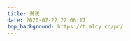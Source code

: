 ```yaml
---
title: 说说
date: 2020-07-22 22:06:17
top_background: https://t.alcy.cc/pc/
---
```


<head>
  <!-- ... -->
  <script src="/js/qexo-dao.min.js"></script>
  <!-- ... -->
</head>
<body>
  <!-- ... -->
  <div id="qexoDaoDao"></div>
  <script>
    qexoDaodao?.init({
      el: "#qexoDaoDao",
      cnm: "https://ghtpdl.20010501.xyz/tptp/fluid.png",
      name: "宇外御风",
      limit: 10,
      useLoadingImg: false,
      baseURL: "https://hexoadmin.20010501.xyz/",
    }).then(function (){
      console.log("qexoDaodao加载完成");
    })
  </script>
</body>
